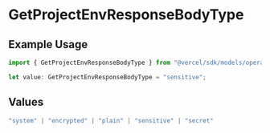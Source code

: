 # GetProjectEnvResponseBodyType

## Example Usage

```typescript
import { GetProjectEnvResponseBodyType } from "@vercel/sdk/models/operations/getprojectenv.js";

let value: GetProjectEnvResponseBodyType = "sensitive";
```

## Values

```typescript
"system" | "encrypted" | "plain" | "sensitive" | "secret"
```